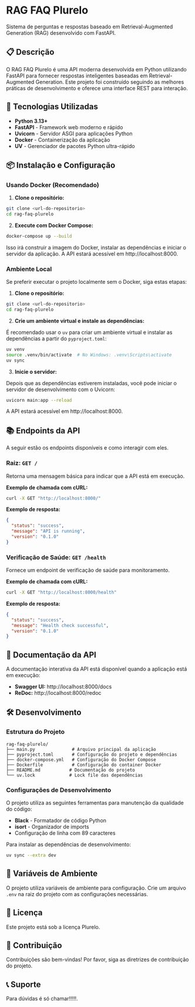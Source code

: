 # RAG FAQ Plurelo

Sistema de perguntas e respostas baseado em Retrieval-Augmented Generation (RAG) desenvolvido com FastAPI.

## 📋 Descrição

O RAG FAQ Plurelo é uma API moderna desenvolvida em Python utilizando FastAPI para fornecer respostas inteligentes baseadas em Retrieval-Augmented Generation. Este projeto foi construído seguindo as melhores práticas de desenvolvimento e oferece uma interface REST para interação.

## 🚀 Tecnologias Utilizadas

- **Python 3.13+**
- **FastAPI** - Framework web moderno e rápido
- **Uvicorn** - Servidor ASGI para aplicações Python
- **Docker** - Containerização da aplicação
- **UV** - Gerenciador de pacotes Python ultra-rápido

## 📦 Instalação e Configuração

### Usando Docker (Recomendado)

1. **Clone o repositório:**
```bash
git clone <url-do-repositorio>
cd rag-faq-plurelo
```

2. **Execute com Docker Compose:**
```bash
docker-compose up --build
```

Isso irá construir a imagem do Docker, instalar as dependências e iniciar o servidor da aplicação. A API estará acessível em http://localhost:8000.

### Ambiente Local

Se preferir executar o projeto localmente sem o Docker, siga estas etapas:

1. **Clone o repositório:**
```bash
git clone <url-do-repositorio>
cd rag-faq-plurelo
```

2. **Crie um ambiente virtual e instale as dependências:**

É recomendado usar o `uv` para criar um ambiente virtual e instalar as dependências a partir do `pyproject.toml`:

```bash
uv venv
source .venv/bin/activate  # No Windows: .venv\Scripts\activate
uv sync
```

3. **Inicie o servidor:**

Depois que as dependências estiverem instaladas, você pode iniciar o servidor de desenvolvimento com o Uvicorn:

```bash
uvicorn main:app --reload
```

A API estará acessível em http://localhost:8000.

## 📚 Endpoints da API

A seguir estão os endpoints disponíveis e como interagir com eles.

### Raiz: `GET /`
Retorna uma mensagem básica para indicar que a API está em execução.

**Exemplo de chamada com cURL:**
```bash
curl -X GET "http://localhost:8000/"
```

**Exemplo de resposta:**
```json
{
  "status": "success",
  "message": "API is running",
  "version": "0.1.0"
}
```

### Verificação de Saúde: `GET /health`
Fornece um endpoint de verificação de saúde para monitoramento.

**Exemplo de chamada com cURL:**
```bash
curl -X GET "http://localhost:8000/health"
```

**Exemplo de resposta:**
```json
{
  "status": "success",
  "message": "Health check successful",
  "version": "0.1.0"
}
```

## 📖 Documentação da API

A documentação interativa da API está disponível quando a aplicação está em execução:

- **Swagger UI:** http://localhost:8000/docs
- **ReDoc:** http://localhost:8000/redoc

## 🛠️ Desenvolvimento

### Estrutura do Projeto

```
rag-faq-plurelo/
├── main.py              # Arquivo principal da aplicação
├── pyproject.toml       # Configuração do projeto e dependências
├── docker-compose.yml   # Configuração do Docker Compose
├── Dockerfile           # Configuração do container Docker
├── README.md           # Documentação do projeto
└── uv.lock             # Lock file das dependências
```

### Configurações de Desenvolvimento

O projeto utiliza as seguintes ferramentas para manutenção da qualidade do código:

- **Black** - Formatador de código Python
- **isort** - Organizador de imports
- Configuração de linha com 89 caracteres

Para instalar as dependências de desenvolvimento:

```bash
uv sync --extra dev
```

## 🔧 Variáveis de Ambiente

O projeto utiliza variáveis de ambiente para configuração. Crie um arquivo `.env` na raiz do projeto com as configurações necessárias.

## 📄 Licença

Este projeto está sob a licença Plurelo.

## 🤝 Contribuição

Contribuições são bem-vindas! Por favor, siga as diretrizes de contribuição do projeto.

## 📞 Suporte

Para dúvidas é só chamar!!!!!.